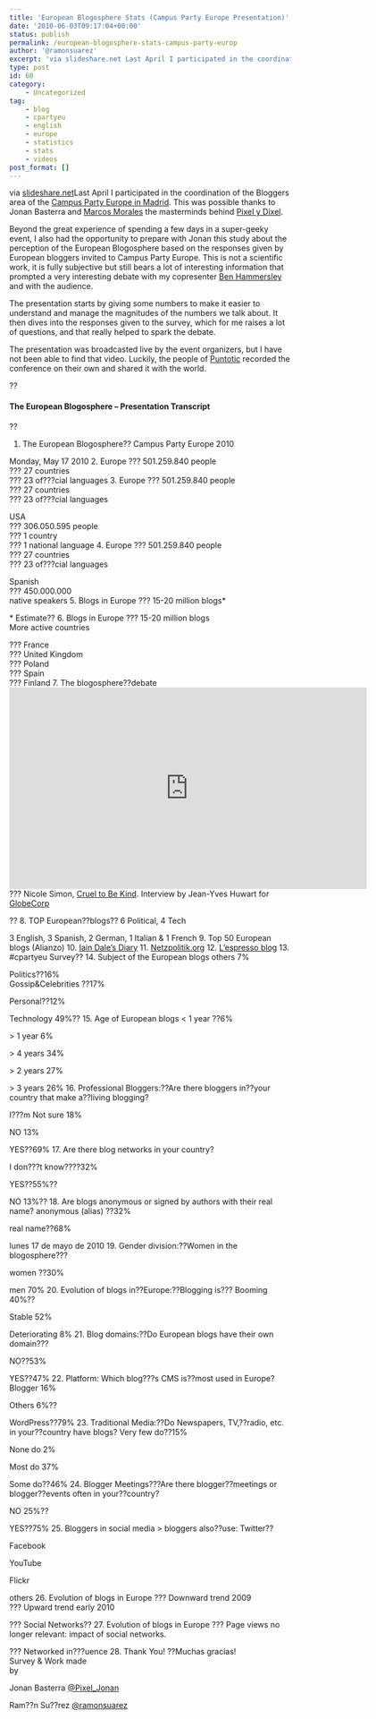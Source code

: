 ```yaml
---
title: 'European Blogosphere Stats (Campus Party Europe Presentation)'
date: '2010-06-03T09:17:04+00:00'
status: publish
permalink: /european-blogosphere-stats-campus-party-europ
author: '@ramonsuarez'
excerpt: 'via slideshare.net Last April I participated in the coordination of the Bloggers area of the Campus Party Europe in Madrid. This was possible thanks to Jonan Basterra and Marcos Morales the masterminds behind Pixel y Dixel. Beyond the great experi...'
type: post
id: 60
category:
    - Uncategorized
tag:
    - blog
    - cpartyeu
    - english
    - europe
    - statistics
    - stats
    - videos
post_format: []
---
```

via [slideshare.net](http://www.slideshare.net/pixelydixel/the-european-blogosphere)</div>Last April I participated in the coordination of the Bloggers area of the [Campus Party Europe in Madrid](http://www.campus-party.eu/home-en.html). This was possible thanks to <a>Jonan Basterra</a> and [Marcos Morales](http://es.linkedin.com/in/mdmorales) the masterminds behind [Pixel y Dixel](http://www.pixelydixel.com/).

Beyond the great experience of spending a few days in a super-geeky event, I also had the opportunity to prepare with Jonan this study about the perception of the European Blogosphere based on the responses given by European bloggers invited to Campus Party Europe. This is not a scientific work, it is fully subjective but still bears a lot of interesting information that prompted a very interesting debate with my copresenter [Ben Hammersley](http://benhammersley.com/) and with the audience.

The presentation starts by giving some numbers to make it easier to understand and manage the magnitudes of the numbers we talk about. It then dives into the responses given to the survey, which for me raises a lot of questions, and that really helped to spark the debate.

The presentation was broadcasted live by the event organizers, but I have not been able to find that video. Luckily, the people of [Puntotic](http://www.puntotic.com/2010/04/conferencia-de-ben-hammersley-en-la-campus-party-europa-sobre-la-blogosfera/) recorded the conference on their own and shared it with the world.

??

#### The European Blogosphere – Presentation Transcript

??

1. The European Blogosphere?? Campus Party Europe 2010
  
  Monday, May 17 2010
2. Europe ??? 501.259.840 people   
   ??? 27 countries   
   ??? 23 of???cial languages
3. Europe ??? 501.259.840 people   
   ??? 27 countries   
   ??? 23 of???cial languages
  
  USA   
   ??? 306.050.595 people   
   ??? 1 country   
   ??? 1 national language
4. Europe ??? 501.259.840 people   
   ??? 27 countries   
   ??? 23 of???cial languages
  
  Spanish   
   ??? 450.000.000   
   native speakers
5. Blogs in Europe ??? 15-20 million blogs\*
  
  \* Estimate??
6. Blogs in Europe ??? 15-20 million blogs   
   More active countries
  
  ??? France   
   ??? United Kingdom   
   ??? Poland   
   ??? Spain   
   ??? Finland
7. The blogosphere??debate<span class="embed-youtube" style="text-align:center; display: block;"><iframe allowfullscreen="true" class="youtube-player" height="360" sandbox="allow-scripts allow-same-origin allow-popups allow-presentation" src="https://www.youtube.com/embed/SQYFd1nOBT0?version=3&rel=1&showsearch=0&showinfo=1&iv_load_policy=1&fs=1&hl=en-US&autohide=2&wmode=transparent" style="border:0;" width="640"></iframe></span>??? Nicole Simon, [Cruel to Be Kind](http://crueltobekind.org/ "Nicole Simon's blog is Cruel to Be Kind"). Interview by Jean-Yves Huwart for [GlobeCorp](http://globecorp.biz/257/2009/why-a-true-european-blogosphere-is-not-emerging-yet-nicole-simon/ "Economics and innovation think-tank")
  
  ??
8. TOP European??blogs?? 6 Political, 4 Tech
  
  3 English, 3 Spanish, 2 German, 1 Italian &amp; 1 French
9. Top 50 European blogs (Alianzo)
10. [Iain Dale’s Diary](http://iaindale.blogspot.com/ "Iain Dale's Diary blog")
11. [Netzpolitik.org](http://www.netzpolitik.org/ "Netzpolitik.org political blog")
12. [L’espresso blog](http://gilioli.blogautore.espresso.repubblica.it/2010/04/13/%C2%ABesta-es-verdad%C2%BB/ "L'espresso blog Piovono Rane di Alessandro Gilioli")
13. \#cpartyeu Survey??
14. Subject of the European blogs others 7%
  
  Politics??16%   
   Gossip&amp;Celebrities ??17%
  
  Personal??12%
  
  Technology 49%??
15. Age of European blogs &lt; 1 year ??6%
  
  &gt; 1 year 6%
  
  &gt; 4 years 34%
  
  &gt; 2 years 27%
  
  &gt; 3 years 26%
16. Professional Bloggers:??Are there bloggers in??your country that make a??living blogging?
  
  I???m Not sure 18%
  
  NO 13%
  
  YES??69%
17. Are there blog networks in your country?
  
  I don???t know????32%
  
  YES??55%??
  
  NO 13%??
18. Are blogs anonymous or signed by authors with their real name? anonymous (alias) ??32%
  
  real name??68%
  
  lunes 17 de mayo de 2010
19. Gender division:??Women in the blogosphere???
  
  women ??30%
  
  men 70%
20. Evolution of blogs in??Europe:??Blogging is??? Booming 40%??
  
  Stable 52%
  
  Deteriorating 8%
21. Blog domains:??Do European blogs have their own domain???
  
  NO??53%
  
  YES??47%
22. Platform: Which blog???s CMS is??most used in Europe? Blogger 16%
  
  Others 6%??
  
  WordPress??79%
23. Traditional Media:??Do Newspapers, TV,??radio, etc. in your??country have blogs? Very few do??15%
  
  None do 2%
  
  Most do 37%
  
  Some do??46%
24. Blogger Meetings???Are there blogger??meetings or blogger??events often in your??country?
  
  NO 25%??
  
  YES??75%
25. Bloggers in social media &gt; bloggers also??use: Twitter??
  
  Facebook
  
  YouTube
  
  Flickr
  
  others
26. Evolution of blogs in Europe ??? Downward trend 2009   
   ??? Upward trend early 2010
  
  ??? Social Networks??
27. Evolution of blogs in Europe ??? Page views no longer relevant: impact of social networks.
  
  ??? Networked in???uence
28. Thank You! ??Muchas gracias!   
  Survey &amp; Work made  
   by
  
  Jonan Basterra [@Pixel\_Jonan ](http://twitter.com/pixel_jonan "Jonan Basterra, aka Pixel")
  
  Ram??n Su??rez [@ramonsuarez](http://twitter.com/ramonsuarez "Internet marketing professional in Brussels")

</div>